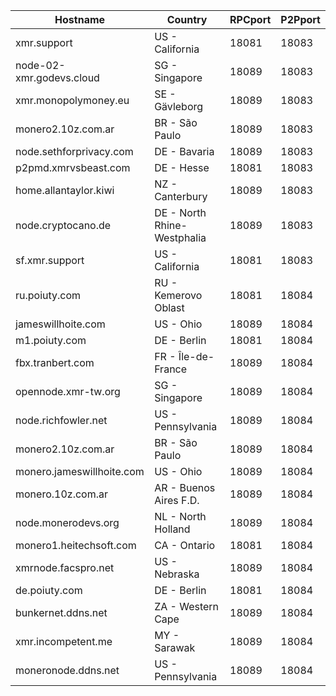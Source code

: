 Hostname | Country | RPCport | P2Pport
--- | --- | --- | ---
xmr.support | US - California | 18081 | 18083
node-02-xmr.godevs.cloud | SG - Singapore | 18089 | 18083
xmr.monopolymoney.eu | SE - Gävleborg | 18089 | 18083
monero2.10z.com.ar | BR - São Paulo | 18089 | 18083
node.sethforprivacy.com | DE - Bavaria | 18089 | 18083
p2pmd.xmrvsbeast.com | DE - Hesse | 18081 | 18083
home.allantaylor.kiwi | NZ - Canterbury | 18089 | 18083
node.cryptocano.de | DE - North Rhine-Westphalia | 18089 | 18083
sf.xmr.support | US - California | 18081 | 18083
ru.poiuty.com | RU - Kemerovo Oblast | 18081 | 18084
jameswillhoite.com | US - Ohio | 18089 | 18084
m1.poiuty.com | DE - Berlin | 18081 | 18084
fbx.tranbert.com | FR - Île-de-France | 18089 | 18084
opennode.xmr-tw.org | SG - Singapore | 18089 | 18084
node.richfowler.net | US - Pennsylvania | 18089 | 18084
monero2.10z.com.ar | BR - São Paulo | 18089 | 18084
monero.jameswillhoite.com | US - Ohio | 18089 | 18084
monero.10z.com.ar | AR - Buenos Aires F.D. | 18089 | 18084
node.monerodevs.org | NL - North Holland | 18089 | 18084
monero1.heitechsoft.com | CA - Ontario | 18081 | 18084
xmrnode.facspro.net | US - Nebraska | 18089 | 18084
de.poiuty.com | DE - Berlin | 18081 | 18084
bunkernet.ddns.net | ZA - Western Cape | 18089 | 18084
xmr.incompetent.me | MY - Sarawak | 18089 | 18084
moneronode.ddns.net | US - Pennsylvania | 18089 | 18084
